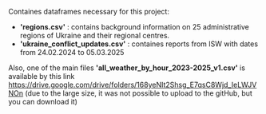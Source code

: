 Containes dataframes necessary for this project:
  - **'regions.csv'** : contains background information on 25 administrative regions of Ukraine and their regional centres.
  - **'ukraine_conflict_updates.csv'** : containes reports from ISW with dates from 24.02.2024 to 05.03.2025
    
Also, one of the main files **'all_weather_by_hour_2023-2025_v1.csv'** is available by this link https://drive.google.com/drive/folders/168yeNIt2Shsg_E7qsC8Wjd_IeLWJVNOn
(due to the large size, it was not possible to upload to the gitHub, but you can download it)
